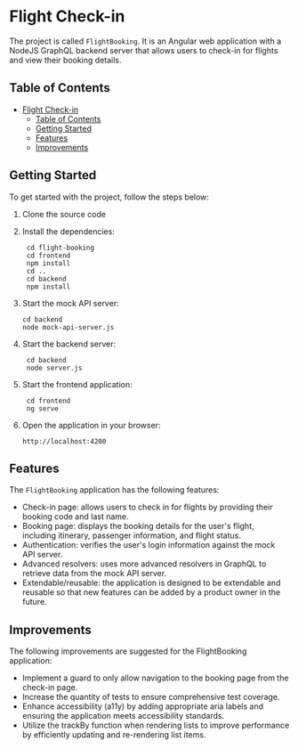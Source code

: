 # Flight Check-in

The project is called `FlightBooking`. It is an Angular web application with a NodeJS GraphQL backend server that allows users to check-in for flights and view their booking details.

## Table of Contents

- [Flight Check-in](#flight-check-in)
  - [Table of Contents](#table-of-contents)
  - [Getting Started](#getting-started)
  - [Features](#features)
  - [Improvements](#improvements)


## Getting Started

To get started with the project, follow the steps below:

1. Clone the source code
   
2. Install the dependencies: 
   ```
    cd flight-booking
    cd frontend
    npm install
    cd ..
    cd backend
    npm install
    ```
3. Start the mock API server:
   ```   
   cd backend
   node mock-api-server.js
   ```   
4. Start the backend server:
   ```   
    cd backend
    node server.js
   ```      
5. Start the frontend application:
   ```   
    cd frontend
    ng serve
   ```      
6. Open the application in your browser: 
   
    `http://localhost:4200`


## Features

The `FlightBooking` application has the following features:

- Check-in page: allows users to check in for flights by providing their booking code and last name.
- Booking page: displays the booking details for the user's flight, including itinerary, passenger information, and flight status.
- Authentication: verifies the user's login information against the mock API server.
- Advanced resolvers: uses more advanced resolvers in GraphQL to retrieve data from the mock API server.
- Extendable/reusable: the application is designed to be extendable and reusable so that new features can be added by a product owner in the future.

## Improvements

The following improvements are suggested for the FlightBooking application:

- Implement a guard to only allow navigation to the booking page from the check-in page.
- Increase the quantity of tests to ensure comprehensive test coverage.
- Enhance accessibility (a11y) by adding appropriate aria labels and ensuring the application meets accessibility standards.
- Utilize the trackBy function when rendering lists to improve performance by efficiently updating and re-rendering list items.
